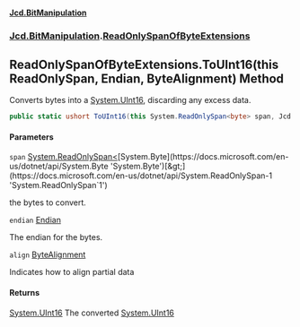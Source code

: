 #### [Jcd.BitManipulation](index 'index')

### [Jcd.BitManipulation](Jcd.BitManipulation 'Jcd.BitManipulation').[ReadOnlySpanOfByteExtensions](Jcd.BitManipulation.ReadOnlySpanOfByteExtensions 'Jcd.BitManipulation.ReadOnlySpanOfByteExtensions')

## ReadOnlySpanOfByteExtensions.ToUInt16(this ReadOnlySpan<byte>, Endian, ByteAlignment) Method

Converts bytes into a [System.UInt16](https://docs.microsoft.com/en-us/dotnet/api/System.UInt16 'System.UInt16'), discarding any excess data.

```csharp
public static ushort ToUInt16(this System.ReadOnlySpan<byte> span, Jcd.BitManipulation.Endian endian=Jcd.BitManipulation.Endian.Little, Jcd.BitManipulation.ByteAlignment align=Jcd.BitManipulation.ByteAlignment.InferredFromEndian);
```

#### Parameters

<a name='Jcd.BitManipulation.ReadOnlySpanOfByteExtensions.ToUInt16(thisSystem.ReadOnlySpan_byte_,Jcd.BitManipulation.Endian,Jcd.BitManipulation.ByteAlignment).span'></a>

`span` [System.ReadOnlySpan&lt;](https://docs.microsoft.com/en-us/dotnet/api/System.ReadOnlySpan-1 'System.ReadOnlySpan`1')[System.Byte](https://docs.microsoft.com/en-us/dotnet/api/System.Byte 'System.Byte')[&gt;](https://docs.microsoft.com/en-us/dotnet/api/System.ReadOnlySpan-1 'System.ReadOnlySpan`1')

the bytes to convert.

<a name='Jcd.BitManipulation.ReadOnlySpanOfByteExtensions.ToUInt16(thisSystem.ReadOnlySpan_byte_,Jcd.BitManipulation.Endian,Jcd.BitManipulation.ByteAlignment).endian'></a>

`endian` [Endian](Jcd.BitManipulation.Endian 'Jcd.BitManipulation.Endian')

The endian for the bytes.

<a name='Jcd.BitManipulation.ReadOnlySpanOfByteExtensions.ToUInt16(thisSystem.ReadOnlySpan_byte_,Jcd.BitManipulation.Endian,Jcd.BitManipulation.ByteAlignment).align'></a>

`align` [ByteAlignment](Jcd.BitManipulation.ByteAlignment 'Jcd.BitManipulation.ByteAlignment')

Indicates how to align partial data

#### Returns

[System.UInt16](https://docs.microsoft.com/en-us/dotnet/api/System.UInt16 'System.UInt16')
The converted [System.UInt16](https://docs.microsoft.com/en-us/dotnet/api/System.UInt16 'System.UInt16')